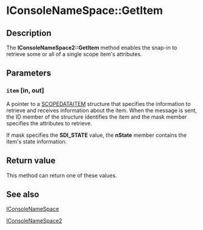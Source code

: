 # IConsoleNameSpace::GetItem

## Description

The **IConsoleNameSpace2::GetItem** method enables the snap-in to retrieve some or all of a single scope item's attributes.

## Parameters

### `item` [in, out]

A pointer to a
[SCOPEDATAITEM](https://learn.microsoft.com/windows/desktop/api/mmc/ns-mmc-scopedataitem) structure that specifies the information to retrieve and receives information about the item. When the message is sent, the
ID member of the structure identifies the item and the mask member specifies the attributes to retrieve.

If mask specifies the **SDI_STATE** value, the **nState** member contains the item's state information.

## Return value

This method can return one of these values.

## See also

[IConsoleNameSpace](https://learn.microsoft.com/windows/desktop/api/mmc/nn-mmc-iconsolenamespace)

[IConsoleNameSpace2](https://learn.microsoft.com/windows/desktop/api/mmc/nn-mmc-iconsolenamespace2)